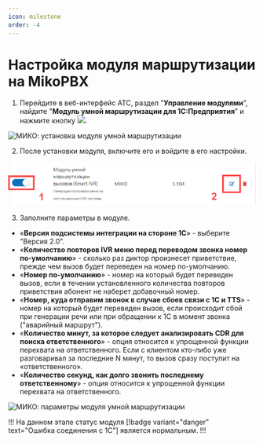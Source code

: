 ```yaml
---
icon: milestone
order: -4
---
```

# Настройка модуля маршрутизации на MikoPBX
1. Перейдите в веб-интерфейс АТС, раздел "**Управление модулями**", найдите "**Модуль умной маршрутизации для 1C:Предприятия**" и нажмите кнопку ![](~/assets/rooting/mod_m_1.png).

<img class="miko-shadow img-zoomable"  
    src="/assets/rooting/mod_m_0.png"
    data-original="/assets/rooting/mod_m_0.png"
    srcset="/assets/rooting/mod_m_0_prev.png 1x, /assets/rooting/mod_m_0.png 2x" 
    alt="МИКО: установка модуля умной маршрутизации"
/> 

2. После установки модуля, включите его и войдите в его настройки.

<img class="miko-shadow"  
    src="/assets/rooting/mod_m_2.png"
    alt="МИКО: установка модуля умной маршрутизации"
/> 

3. Заполните параметры в модуле.
- «**Версия подсистемы интеграции на стороне 1С**» - выберите "Версия 2.0".  
- «**Количество повторов IVR меню перед переводом звонка номер по-умолчанию**» - сколько раз диктор произнесет приветствие, прежде чем вызов будет переведен на номер по-умолчанию.  
- «**Номер по-умолчанию**» - номер на который будет переведен вызов, если в течении установленного количества повторов приветствия абонент не наберет добавочный номер.  
- «**Номер, куда отправим звонок в случае сбоев связи с 1С и TTS**» - номер на который будет переведен вызов, если происходит сбой при генерации речи или при обращении к 1С в момент звонка ("аварийный маршрут").  
- «**Количество минут, за которое следует анализировать CDR для поиска ответственного**» - опция относится к упрощенной функции перехвата на ответственного. Если с клиентом кто-либо уже разговаривал за последние N минут, то вызов сразу поступит на «ответственного».  
- «**Количество секунд, как долго звонить последнему ответственному**» - опция относится к упрощенной функции перехвата на ответственного.  

<img class="miko-shadow img-zoomable"  
    src="/assets/rooting/mod_m_3.png"
    data-original="/assets/rooting/mod_m_3.png"
    srcset="/assets/rooting/mod_m_3_prev.png 1x, /assets/rooting/mod_m_3.png 2x" 
    alt="МИКО: параметры модуля умной маршрутизации"
/> 

!!!
На данном этапе статус модуля [!badge variant="danger" text="Ошибка соединения с 1С"] является нормальным.
!!!